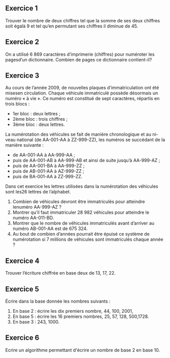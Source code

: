 ## Exercice 1

Trouver le nombre de deux chiffres tel que la somme de ses deux chiffres soit égalà 9 et tel qu’en permutant ses chiffres il diminue de 45.

## Exercice 2

On a utilisé 6 869 caractères d’imprimerie (chiffres) pour numéroter les pagesd’un dictionnaire. Combien de pages ce dictionnaire contient-il?

## Exercice 3

Au cours de l’année 2009, de nouvelles plaques d’immatriculation ont été misesen circulation.
Chaque véhicule immatriculé possède désormais un numéro « à vie ».
Ce numéro est constitué de sept caractères, répartis en trois blocs :

- 1er bloc : deux lettres ;
- 2ème bloc : trois chiffres ;
- 3ème bloc : deux lettres.
 
La numérotation des véhicules se fait de manière chronologique et au ni-veau national (de AA-001-AA à ZZ-999-ZZ), les numéros se succédant de la manière suivante :

-  de AA-001-AA à AA-999-AA ;
- puis de AA-001-AB à AA-999-AB et ainsi de suite jusqu’à AA-999-AZ ;
- puis de AA-001-BA à AA-999-ZZ ;
- puis de AB-001-AA à AZ-999-ZZ ;
- puis de BA-001-AA à ZZ-999-ZZ.
 
Dans cet exercice les lettres utilisées dans la numérotation des véhicules sont les26 lettres de l’alphabet.

1. Combien de véhicules devront être immatriculés pour atteindre lenuméro AA-999-AZ ?
2. Montrer qu’il faut immatriculer 28 982 véhicules pour atteindre le numéro AA-011-BD.
3. Montrer que le nombre de véhicules immatriculés avant d’arriver au numéro AB-001-AA est de 675 324.
4. Au bout de combien d’années pourrait être épuisé ce système de numérotation si 7 millions de véhicules sont immatriculés chaque année ?


## Exercice 4

Trouver l’écriture chiffrée en base deux de 13, 17, 22.

## Exercice 5

Écrire dans la base donnée les nombres suivants :
1. En base 2 : écrire les dix premiers nombre, 44, 100, 2001,
2. En base 5 : écrire les 16 premiers nombres, 25, 57, 128, 500,1728.
3. En base 3 : 243, 1000.

## Exercice 6 

Ecrire un algorithme permettant d'écrire un nombre de base 2 en base 10. 
